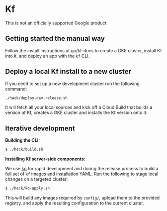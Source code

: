 # Kf

This is not an officially supported Google product

## Getting started the manual way

Follow the install instructions at go/kf-docs to create a GKE cluster,
install Kf into it, and deploy an app with the `kf` CLI.

## Deploy a local Kf install to a new cluster

If you need to set up a new development cluster run the following command:

```sh
./hack/deploy-dev-release.sh
```

It will fetch all your local sources and kick off a Cloud Build that builds
a version of Kf, creates a GKE cluster and installs the Kf version onto it.

## Iterative development

**Building the CLI:**

```sh
$ ./hack/build.sh
```

**Installing Kf server-side components:**

We use [ko](https://github.com/google/ko) for rapid development
and during the release process to build a full set of `kf` images
and installation YAML. Run the following to stage local changes on
a targeted cluster:

```sh
$ ./hack/ko-apply.sh
```

This will build any images required by `config/`, upload them to the provided
registry, and apply the resulting configuration to the current cluster.
